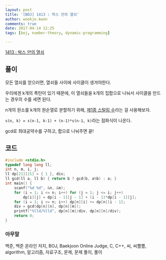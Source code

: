 ```yaml
---
layout: post
title: '[BOJ] 1413 : 박스 안의 열쇠'
author: wookje.kwon
comments: true
date: 2017-04-14 12:25
tags: [boj, number-theory, dynamic-programming]

---
```


[1413 : 박스 안의 열쇠](https://www.acmicpc.net/problem/1413)

## 풀이

모든 열쇠를 얻으러면, 열쇠들 사이에 사이클이 생겨야한다.

우리에겐 k개의 폭탄이 있기 때문에, 이 열쇠들을 k개의 집합으로 나눠서 사이클을 만드는 경우의 수를 세면 된다.

n개의 원소를 k개의 원순열로 분할하기 위해, [제1종 스털링 수](https://namu.wiki/w/%EC%A0%9C1%EC%A2%85%20%EC%8A%A4%ED%84%B8%EB%A7%81%20%EC%88%98)라는 걸 사용해보자.

`s(n, k) = s(n-1, k-1) + (n-1)*s(n-1, k)`라는 점화식이 나온다.

gcd로 최대공약수를 구하고, 합으로 나눠주면 끝!

## 코드

```cpp
#include <stdio.h>
typedef long long ll;
int n, m, i, j;
ll dp[21][21] = { 1 }, div;
ll gcd(ll a, ll b) { return b ? gcd(b, a%b) : a; }
int main() {
	scanf("%d %d", &n, &m);
	for (i = 1; i <= n; i++) for (j = 1; j <= i; j++)
		dp[i][j] = dp[i - 1][j - 1] + (i - 1)*dp[i - 1][j];
	for (i = 1; i <= n; i++) dp[n][i] += dp[n][i - 1];
	div = gcd(dp[n][n], dp[n][m]);
	printf("%lld/%lld", dp[n][m]/div, dp[n][n]/div);
	return 0;
}
```

### 아무말  
백준, 백준 온라인 저지, BOJ, Baekjoon Online Judge, C, C++, 씨, 씨쁠쁠, algorithm, 알고리즘, 자료구조, 문제, 문제 풀이, 풀이
